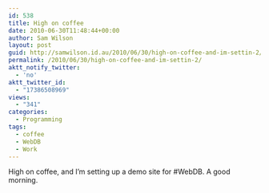 ```yaml
---
id: 538
title: High on coffee
date: 2010-06-30T11:48:44+00:00
author: Sam Wilson
layout: post
guid: http://samwilson.id.au/2010/06/30/high-on-coffee-and-im-settin-2/
permalink: /2010/06/30/high-on-coffee-and-im-settin-2/
aktt_notify_twitter:
  - 'no'
aktt_twitter_id:
  - "17386508969"
views:
  - "341"
categories:
  - Programming
tags:
  - coffee
  - WebDB
  - Work
---
```

High on coffee, and I&#8217;m setting up a demo site for #WebDB. A good morning.